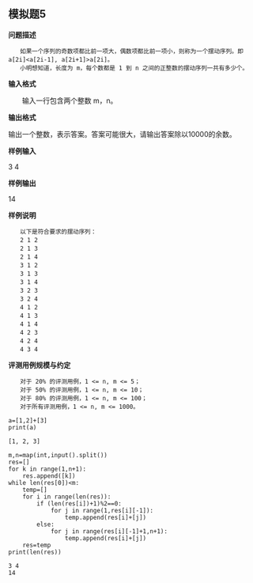 ## 模拟题5
**问题描述**
```
　　如果一个序列的奇数项都比前一项大，偶数项都比前一项小，则称为一个摆动序列。即 a[2i]<a[2i-1], a[2i+1]>a[2i]。
　　小明想知道，长度为 m，每个数都是 1 到 n 之间的正整数的摆动序列一共有多少个。
```
**输入格式**

　　输入一行包含两个整数 m，n。

**输出格式**

输出一个整数，表示答案。答案可能很大，请输出答案除以10000的余数。

**样例输入**

3 4

**样例输出**

14

**样例说明**

```
　　以下是符合要求的摆动序列：
　　2 1 2
　　2 1 3
　　2 1 4
　　3 1 2
　　3 1 3
　　3 1 4
　　3 2 3
　　3 2 4
　　4 1 2
　　4 1 3
　　4 1 4
　　4 2 3
　　4 2 4
　　4 3 4
```
**评测用例规模与约定**
```
　　对于 20% 的评测用例，1 <= n, m <= 5；
　　对于 50% 的评测用例，1 <= n, m <= 10；
　　对于 80% 的评测用例，1 <= n, m <= 100；
　　对于所有评测用例，1 <= n, m <= 1000。
```


```
a=[1,2]+[3]
print(a)
```

    [1, 2, 3]



```
m,n=map(int,input().split())
res=[]
for k in range(1,n+1):
    res.append([k])
while len(res[0])<m:
    temp=[]
    for i in range(len(res)):
        if (len(res[i])+1)%2==0:
            for j in range(1,res[i][-1]):
                temp.append(res[i]+[j])
        else:
            for j in range(res[i][-1]+1,n+1):
                temp.append(res[i]+[j])
    res=temp
print(len(res))
```

    3 4
    14